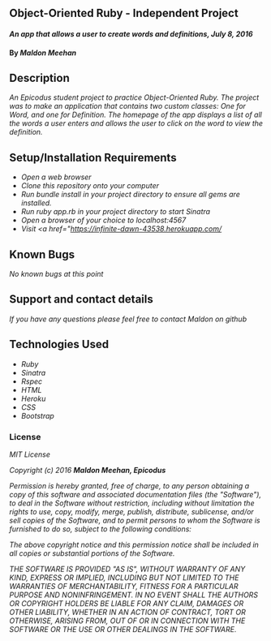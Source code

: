 ## Object-Oriented Ruby - Independent Project

#### _An app that allows a user to create words and definitions, July 8, 2016_

#### By **_Maldon Meehan_**

## Description

_An Epicodus student project to practice Object-Oriented Ruby. The project was to make an application that contains two custom classes: One for Word, and one for Definition. The homepage of the app displays a list of all the words a user enters and allows the user to click on the word to view the definition._

## Setup/Installation Requirements

* _Open a web browser_
* _Clone this repository onto your computer_
* _Run bundle install in your project directory to ensure all gems are installed._
* _Run ruby app.rb in your project directory to start Sinatra_
* _Open a browser of your choice to localhost:4567_
* _Visit <a href="https://infinite-dawn-43538.herokuapp.com/</a>_

## Known Bugs

_No known bugs at this point_

## Support and contact details

_If you have any questions please feel free to contact Maldon on github_

## Technologies Used

* _Ruby_
* _Sinatra_
* _Rspec_
* _HTML_
* _Heroku_
* _CSS_     
* _Bootstrap_

### License

_MIT License_

_Copyright (c) 2016_ **_Maldon Meehan, Epicodus_**

_Permission is hereby granted, free of charge, to any person obtaining a copy of this software and associated documentation files (the "Software"), to deal in the Software without restriction, including without limitation the rights to use, copy, modify, merge, publish, distribute, sublicense, and/or sell copies of the Software, and to permit persons to whom the Software is furnished to do so, subject to the following conditions:_

_The above copyright notice and this permission notice shall be included in all copies or substantial portions of the Software._

_THE SOFTWARE IS PROVIDED "AS IS", WITHOUT WARRANTY OF ANY KIND, EXPRESS OR IMPLIED, INCLUDING BUT NOT LIMITED TO THE WARRANTIES OF MERCHANTABILITY, FITNESS FOR A PARTICULAR PURPOSE AND NONINFRINGEMENT. IN NO EVENT SHALL THE AUTHORS OR COPYRIGHT HOLDERS BE LIABLE FOR ANY CLAIM, DAMAGES OR OTHER LIABILITY, WHETHER IN AN ACTION OF CONTRACT, TORT OR OTHERWISE, ARISING FROM, OUT OF OR IN CONNECTION WITH THE SOFTWARE OR THE USE OR OTHER DEALINGS IN THE SOFTWARE._
